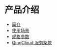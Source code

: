 ---
---

# 产品介绍

- [简介](introduction.html)
- [使用场景](scene.html)
- [规格参数](specs.html)
- [QingCloud 服务条款](terms.html)
